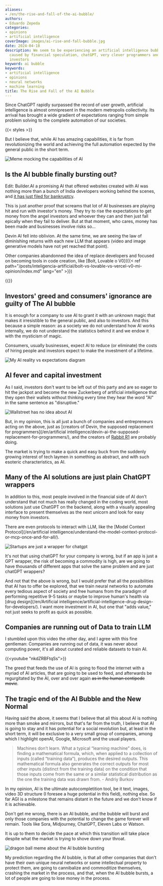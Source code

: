 ```yaml
---
aliases:
- /en/the-rise-and-fall-of-the-ai-bubble/
authors:
- Eduardo Zepeda
categories:
- opinions
- artificial intelligence
coverImage: images/ai-rise-and-fall-bubble.jpg
date: 2024-04-18
description: We seem to be experiencing an artificial intelligence bubble or ai bubble
  caused by financial speculation, chatGPT, very clever programmers and very greedy
  investors
keyword: ai bubble
keywords:
- artificial intelligence
- opinions
- neural networks
- machine learning
title: The Rise and Fall of the AI Bubble
---
```


Since ChatGPT rapidly surpassed the record of user growth, artificial intelligence is almost omnipresent in the modern metropolis collectivity. Its arrival has brought a wide gradient of expectations ranging from simple problem solving to the complete automation of our societies. 

{{< styles >}}

But I believe that, while AI has amazing capabilities, it is far from revolutionizing the world and achieving the full automation expected by the general public in the short term.

![Meme mocking the capabilities of AI](images/meme-ai-is-this.jpg)

## Is the AI bubble finally bursting out?

Edit: Builder.AI a promising AI that offered websites created with AI was nothing more than a bunch of India developers working behind the scenes, and [it has just filed for bankruptcy](https://finance.yahoo.com/news/builder-ais-shocking-450m-fall-170009323.html). 

This is just another proof that screams that lot of AI businesses are playing hit and run with investor's money. They try to rise the expectations to get money from the angel investors and whoever they can and then just fall epically when they fail to deliver. But at that moment, who cares, money has been made and businesses involve risks so...

Devin AI fell into oblivion. At the same time, we are seeing the law of diminishing returns with each new LLM that appears (video and image generative models have not yet reached that point).

Other companies abandonned the idea of replace developers and focused on becoming tools in code creation, like [Bolt, Lovable o V0]({{< ref path="/posts/inteligencia-artificial/bolt-vs-lovable-vs-vercel-v0-mi-opinion/index.md" lang="en" >}}) 

{{<ad>}}

## Investors' greed and consumers' ignorance are guilty of The AI bubble

It is enough for a company to use AI to grant it with an unknown magic that makes it irresistible to the general public, and also to investors. And this because a simple reason: as a society we do not understand how AI works internally, we do not understand the statistics behind it and we endow it with the mysticism of magic.

Consumers, usually businesses, expect AI to reduce (or eliminate) the costs of hiring people and investors expect to make the investment of a lifetime.

![My AI reality vs expectations diagram](https://res.cloudinary.com/dwrscezd2/image/upload/v1748837232/coffee-bytes/ai-expectations-vs-reality_zwg4xh.png "It's not that AI isn't valuable, it is, but its capabilities are below what companies are promising.")

## AI fever and capital investment

As I said, investors don't want to be left out of this party and are so eager to hit the jackpot and become the new Zuckerberg of artificial intelligence that they open their wallets without thinking every time they hear the word "AI" in the same sentence as "disruptive."

![Wallstreet has no idea about AI](images/wallstreet-is-dumb.jpg)

But, in my opinion, this is all just a bunch of companies and entrepreneurs acting on the above, just as [creators of  Devin, the supposed replacement for programmers](/en/artificial intelligence/devin-ai-the-supposed-replacement-for-programmers/), and the creators of [Rabbit R1](https://www.rabbit.tech/#?) are probably doing.

The market is trying to make a quick and easy buck from the suddenly growing interest of tech laymen in something as abstract, and with such esoteric characteristics, as AI.

## Many of the AI solutions are just plain ChatGPT wrappers

In addition to this, most people involved in the financial side of AI don't understand that not much has really changed in the coding world, most solutions just use ChatGPT on the backend, along with a visually appealing interface to present themselves as the next unicorn and look for easy money from investors.

There are even protocols to interact with LLM, like the [Model Context Protocol](/en/artificial intelligence/understand-the-model-context-protocol-or-mcp-once-and-for-all/).

![Startups are just a wrapper for chatgpt](images/ai-company-chatgpt.jpg)

It's not that using chatGPT for your company is wrong, but if an app is just a GPT wrapper, the risk of becoming a commodity is high, are we going to have thousands of different apps that solve the same problem and are just chatGPT wrappers?

And not that the above is wrong, but I would prefer that all the possibilities that AI has to offer be explored, that we train neural networks to automate every tedious aspect of society and free humans from the paradigm of performing repetitive 9-5 tasks or maybe to improve human's health via [drug design](/en/Artificial intelligence/artificial-intelligence-drug-design-for-developers/). I want more investment in AI, but one that "adds value," not just seeks to profit as quick as possible.

## Companies are running out of Data to train LLM

I stumbled upon this video the other day, and I agree with this fine gentleman: Companies are running out of data, it was never about computing power, it's all about curated and reliable datasets to train AI. 

{{<youtube "nkdZRBFtqSs">}}

The greed that feeds the use of AI is going to flood the internet with a myriad of AI articles, that are going to be used to feed, and afterwards be regurgitated by the AI, over and over again ~~as in the human centipede movie~~.

## The tragic end of the AI Bubble and the New Normal

Having said the above, it seems that I believe that all this about AI is nothing more than smoke and mirrors, but that's far from the truth, I believe that AI is going to stay and it has potential for a social revolution but, at least in the short term, it will be exclusive to a very small group of companies, among which I highlight openAI, Google, Microsoft and the usual players.

> Machines don’t learn. What a typical “learning machine” does, is finding a mathematical formula, which, when applied to a collection of inputs (called “training data”), produces the desired outputs. This mathematical formula also generates the correct outputs for most other inputs (distinct from the training data) on the condition that those inputs come from the same or a similar statistical distribution as the one the training data was drawn from. - Andriy Burkov

In my opinion, AI is the ultimate autocompletition tool, be it text, images, video 3D structure (I foresee a huge potential in this field), nothing else. So far AGI is a milestone that remains distant in the future and we don't know if it is achievable.

Don't get me wrong, there is an AI bubble, and the bubble will burst and only those companies with the potential to change the game forever will remain. Tools like Sora, Midjourney, ChatGPT, Eleven Labs or Watson. 

It is up to them to decide the pace at which this transition will take place despite what the market is trying to shove down your throat.

![dragon ball meme about the AI bubble bursting](images/ai-bubble-explosion-meme.jpg)

My prediction regarding the AI bubble, is that all other companies that don't have their own unique neural networks or some intellectual property to protect them, are going to cannibalize and commoditize themselves, crashing the market in the process, and that, when the AI bubble bursts, a lot of people are going to lose money in the process.